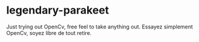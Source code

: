 # legendary-parakeet

Just trying out OpenCv, free feel to take anything out.
Essayez simplement OpenCv, soyez libre de tout retire.
